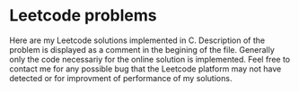 # Leetcode problems

Here are my Leetcode solutions implemented in C. Description of the problem is displayed as a comment in the begining of the file. Generally only the code necessariy for the online solution is implemented. Feel free to contact me for any possible bug that the Leetcode platform may not have detected or for improvment of performance of my solutions.
